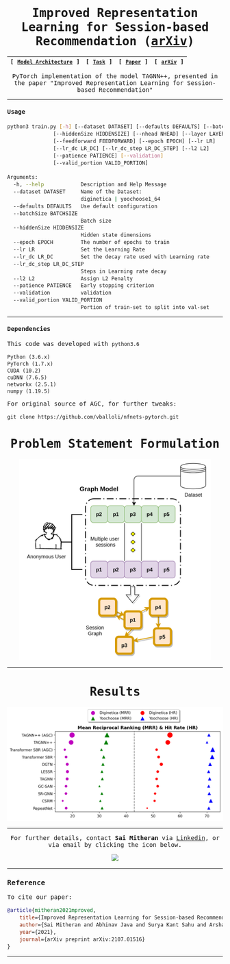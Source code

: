 
<div align="center">

<samp>
     
# Improved Representation Learning for Session-based Recommendation ([arXiv](https://arxiv.org/abs/2107.01516))

| **[ [```Model Architecture```](<assets/TAGNN++.png>) ]** | **[ [```Task```](<assets/SBR_Task.png>) ]** | **[ [```Paper```](<https://drive.google.com/file/d/1usXlOaP6CPw5EZj0xqSM0lzs69xqvxYv/view?usp=sharing>) ]** | **[ [```arXiv```](<https://arxiv.org/abs/2107.01516>) ]** 
|:-------------------:|:-------------------:|:-------------------:|:-------------------:|

     
PyTorch implementation of the model TAGNN++, presented in the paper "Improved Representation Learning for Session-based Recommendation"
 
     
---
   
</div>  
     
</samp> 
   
     
<samp>
     
#### Usage     
     
```bash
python3 train.py [-h] [--dataset DATASET] [--defaults DEFAULTS] [--batchSize BATCHSIZE]
               [--hiddenSize HIDDENSIZE] [--nhead NHEAD] [--layer LAYER]
               [--feedforward FEEDFORWARD] [--epoch EPOCH] [--lr LR]
               [--lr_dc LR_DC] [--lr_dc_step LR_DC_STEP] [--l2 L2]
               [--patience PATIENCE] [--validation] 
               [--valid_portion VALID_PORTION]

Arguments:
  -h, --help            Description and Help Message
  --dataset DATASET     Name of the Dataset:
                        diginetica | yoochoose1_64
  --defaults DEFAULTS   Use default configuration   
  --batchSize BATCHSIZE
                        Batch size
  --hiddenSize HIDDENSIZE
                        Hidden state dimensions
  --epoch EPOCH         The number of epochs to train
  --lr LR               Set the Learning Rate
  --lr_dc LR_DC         Set the decay rate used with Learning rate
  --lr_dc_step LR_DC_STEP
                        Steps in Learning rate decay
  --l2 L2               Assign L2 Penalty
  --patience PATIENCE   Early stopping criterion
  --validation          validation
  --valid_portion VALID_PORTION
                        Portion of train-set to split into val-set
```     
---     
     
#### Dependencies

   
     
This code was developed with ```python3.6```
```
Python (3.6.x)
PyTorch (1.7.x)
CUDA (10.2)
cuDNN (7.6.5)
networkx (2.5.1)
numpy (1.19.5)     
```
For original source of AGC, for further tweaks:
     
```
git clone https://github.com/vballoli/nfnets-pytorch.git   
```        
     
<div align="center">
     
# Problem Statement Formulation

<img src="assets/SBR_Task.png" width="450">
  
---     
     
# Results

<img src="assets/Results_plot.png" width="600">
  
---
     
For further details, contact **Sai Mitheran** via [Linkedin](https://www.linkedin.com/in/sai-mitheran-4b9422187/), or via email by clicking the icon below.  

<a href="mailto:saimitheran06@gmail.com?"><img src="https://img.shields.io/badge/gmail-%23DD0031.svg?&style=for-the-badge&logo=gmail&logoColor=white"/></a>     
     
  </samp>  
  
  </div>  
   
---     
     
### Reference
     
To cite our paper:

```bibtex
@article{mitheran2021mproved,
    title={Improved Representation Learning for Session-based Recommendation},
    author={Sai Mitheran and Abhinav Java and Surya Kant Sahu and Arshad Shaikh},
    year={2021},
    journal={arXiv preprint arXiv:2107.01516}
}
```

---

